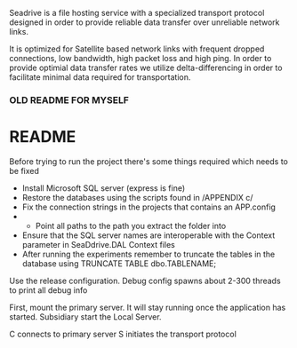 Seadrive is a file hosting service with a specialized transport protocol designed in order to provide reliable data transfer over unreliable network links.

It is optimized for Satellite based network links with frequent dropped connections, low bandwidth, high packet loss and high ping. In order to provide optimial data transfer rates
we utilize delta-differencing in order to facilitate minimal data required for transportation.
 





### OLD README FOR MYSELF

# README

Before trying to run the project there's some things required which needs to be fixed

  - Install Microsoft SQL server (express is fine)
  - Restore the databases using the scripts found in  /APPENDIX c/
  - Fix the connection strings in the projects that contains an APP.config
  - - Point all paths to the path you extract the folder into 
  - Ensure that the SQL server names are interoperable with the Context parameter in SeaDdrive.DAL Context files
  - After running the experiments remember to truncate the tables in the database using TRUNCATE TABLE dbo.TABLENAME;

Use the release configuration. Debug config spawns about 2-300 threads to print all debug info

First, mount the primary server. It will stay running once the application has started. Subsidiary start the Local Server.

C connects to primary server
S initiates the transport protocol